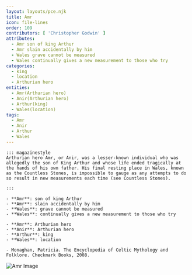 ```yaml
---
layout: layouts/pce.njk
title: Amr
icon: file-lines
order: 109
contributors: [ 'Christopher Godwin' ]
attributes:
  - Amr son of king Arthur
  - Amr slain accidentally by him
  - Wales grave cannot be measured
  - Wales continually gives a new measurement to those who try
categories:
  - king
  - location
  - Arthurian hero
entities:
  - Amr(Arthurian hero)
  - Anir(Arthurian hero)
  - Arthur(king)
  - Wales(location)
tags:
  - Amr
  - Anir
  - Arthur
  - Wales
---
```

``` tab [group1:Info]
::: magazinestyle
Arthurian hero Amr, or Anir, was a lesser-known individual who was allegedly the son of King Arthur and whose life ended tragically at the hands of his own father. His final resting place in Wales, known as the Countless Stones, is impossible to gauge as any attempts to do so result in new measurements each time (see Countless Stones).

:::
```
``` tab [group1:Attributes]
- **Amr**: son of king Arthur
- **Amr**: slain accidentally by him
- **Wales**: grave cannot be measured
- **Wales**: continually gives a new measurement to those who try
```
``` tab [group1:Entities]
- **Amr**: Arthurian hero
- **Anir**: Arthurian hero
- **Arthur**: king
- **Wales**: location
```
``` tab [group1:Sources]
- Monaghan, Patricia. The Encyclopedia of Celtic Mythology and Folklore. Checkmark Books, 2008.
```
![Amr Image]([None])
